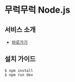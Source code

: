 # 무럭무럭 Node.js

## 서비스 소개
- [바로가기](https://github.com/Ong-gi-Jong-gi)

## 설치 가이드
```
$ npm install
$ npm run dev
```
